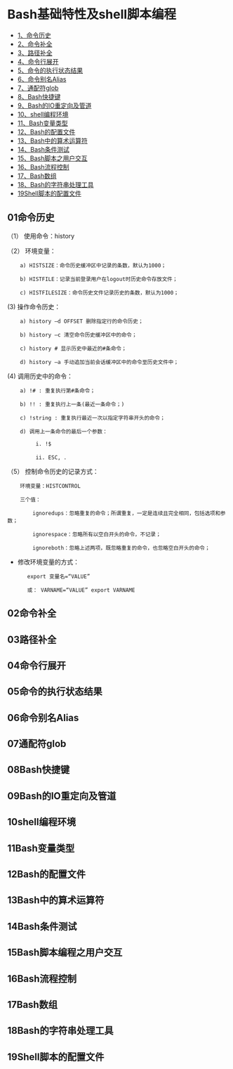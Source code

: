 # Bash基础特性及shell脚本编程
- [1、命令历史](#01命令历史)  
- [2、命令补全](#02命令补全)  
- [3、路径补全](#03路径补全)  
- [4、命令行展开](#04命令行展开)
- [5、命令的执行状态结果](#05命令的执行状态结果)  
- [6、命令别名Alias](#06命令别名Alias)
- [7、通配符glob](#07通配符glob)
- [8、Bash快捷键](#08Bash快捷键)
- [9、Bash的IO重定向及管道](#09Bash的IO重定向及管道)
- [10、shell编程环境](#10shell编程环境)
- [11、Bash变量类型](#11Bash变量类型)
- [12、Bash的配置文件](#12Bash的配置文件)
- [13、Bash中的算术运算符](#13Bash中的算术运算符)
- [14、Bash条件测试](#14Bash条件测试)
- [15、Bash脚本之用户交互](#15Bash脚本编程之用户交互)
- [16、Bash流程控制](#16Bash流程控制)
- [17、Bash数组](#17Bash数组)
- [18、Bash的字符串处理工具](#18Bash的字符串处理工具)
- [19Shell脚本的配置文件](#19Shell脚本的配置文件)


## <span id="01命令历史">01命令历史</span>
（1） 使用命令：history

（2） 环境变量：

        a) HISTSIZE：命令历史缓冲区中记录的条数，默认为1000；

        b) HISTFILE：记录当前登录用户在logout时历史命令存放文件；

        c) HISTFILESIZE：命令历史文件记录历史的条数，默认为1000；
(3)  操作命令历史：

        a) history –d OFFSET 删除指定行的命令历史；

        b) history –c 清空命令历史缓冲区中的命令；

        c) history # 显示历史中最近的#条命令；

        d) history –a 手动追加当前会话缓冲区中的命令至历史文件中；
(4) 调用历史中的命令：

        a) !# : 重复执行第#条命令；

        b) !! : 重复执行上一条(最近一条命令；)

        c) !string : 重复执行最近一次以指定字符串开头的命令；

        d) 调用上一条命令的最后一个参数：

             i. !$

             ii. ESC, ．



（5） 控制命令历史的记录方式：

        环境变量：HISTCONTROL

        三个值：

            ignoredups：忽略重复的命令；所谓重复，一定是连续且完全相同，包括选项和参数；

            ignorespace：忽略所有以空白开头的命令，不记录；

            ignoreboth：忽略上述两项，既忽略重复的命令，也忽略空白开头的命令；

- 修改环境变量的方式：

         export 变量名=“VALUE”

         或： VARNAME=“VALUE” export VARNAME

## <span id="02命令补全">02命令补全</span>

## <span id="03路径补全">03路径补全</span>

## <span id="04命令行展开">04命令行展开</span>

## <span id="05命令的执行状态结果">05命令的执行状态结果</span>

## <span id="06命令别名Alias">06命令别名Alias</span>

## <span id="07通配符glob">07通配符glob</span>

## <span id="08Bash快捷键">08Bash快捷键</span>

## <span id="09Bash的IO重定向及管道">09Bash的IO重定向及管道</span>

## <span id="10shell编程环境">10shell编程环境</span>

## <span id="11Bash变量类型">11Bash变量类型</span>

## <span id="12Bash的配置文件">12Bash的配置文件</span>

## <span id="13Bash中的算术运算符">13Bash中的算术运算符</span>

## <span id="14Bash条件测试">14Bash条件测试</span>

## <span id="15Bash脚本编程之用户交互">15Bash脚本编程之用户交互</span>


## <span id="16Bash流程控制">16Bash流程控制</span>


## <span id="17Bash数组">17Bash数组</span>


## <span id="18Bash的字符串处理工具">18Bash的字符串处理工具</span>


## <span id="19Shell脚本的配置文件">19Shell脚本的配置文件</span>
